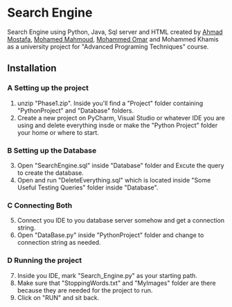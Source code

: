 # Search Engine
Search Engine using Python, Java, Sql server and HTML created by [Ahmad Mostafa](https://github.com/ahmad-mostafa1000), [Mohamed Mahmoud](https://github.com/Musgi), [Mohammed Omar](https://github.com/MohammedAlsayedOmar) and Mohammed Khamis as a university project for "Advanced Programing Techniques" course.

## Installation
### A Setting up the project
1. unzip "Phase1.zip". Inside you'll find a "Project" folder containing "PythonProject" and "Database" folders.
2. Create a new project on PyCharm, Visual Studio or whatever IDE you are using and delete everything insde or make the "Python Project" folder your home or where to start.

### B Setting up the Database
3. Open "SearchEngine.sql" inside "Database" folder and Excute the query to create the database.
4. Open and run "DeleteEverything.sql" which is located inside "Some Useful Testing Queries" folder inside "Database".

### C Connecting Both
5. Connect you IDE to you database server somehow and get a connection string.
6. Open "DataBase.py" inside "PythonProject" folder and change to connection string as needed.

### D Running the project
7. Inside you IDE, mark "Search_Engine.py" as your starting path.
8. Make sure that "StoppingWords.txt" and "MyImages" folder are there because they are needed for the project to run.
9. Click on "RUN" and sit back.

